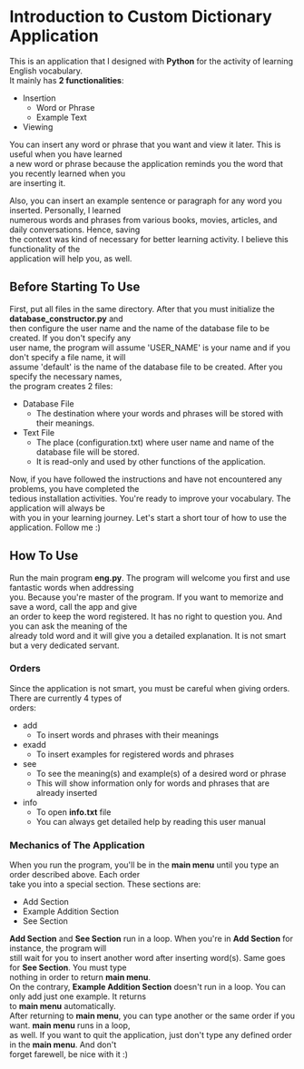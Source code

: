 # Introduction to Custom Dictionary Application
This is an application that I designed with **Python** for the activity of learning English vocabulary.   
It mainly has **2 functionalities**:  
- Insertion
  - Word or Phrase
  - Example Text
- Viewing  

You can insert any word or phrase that you want and view it later. This is useful when you have learned  
a new word or phrase because the application reminds you the word that you recently learned when you  
are inserting it.  

Also, you can insert an example sentence or paragraph for any word you inserted. Personally, I learned  
numerous words and phrases from various books, movies, articles, and daily conversations. Hence, saving  
the context was kind of necessary for better learning activity. I believe this functionality of the  
application will help you, as well.


## Before Starting To Use  
First, put all files in the same directory. After that you must initialize the **database_constructor.py** and  
then configure the user name and the name of the database file to be created. If you don't specify any  
user name, the program will assume 'USER_NAME' is your name and if you don't specify a file name, it will  
assume 'default' is the name of the database file to be created. After you specify the necessary names,  
the program creates 2 files:  
- Database File
  - The destination where your words and phrases will be stored with their meanings.
- Text File
  - The place (configuration.txt) where user name and name of the database file will be stored.
  - It is read-only and used by other functions of the application.
  
Now, if you have followed the instructions and have not encountered any problems, you have completed the   
tedious installation activities. You're ready to improve your vocabulary. The application will always be  
with you in your learning journey. Let's start a short tour of how to use the application. Follow me :)  
  
## How To Use  
Run the main program **eng.py**. The program will welcome you first and use fantastic words when addressing  
you. Because you're master of the program. If you want to memorize and save a word, call the app and give  
an order to keep the word registered. It has no right to question you. And you can ask the meaning of the  
already told word and it will give you a detailed explanation. It is not smart but a very dedicated servant.  

### Orders 
Since the application is not smart, you must be careful when giving orders. There are currently 4 types of  
orders:
- add
  - To insert words and phrases with their meanings
- exadd
  - To insert examples for registered words and phrases
- see
  - To see the meaning(s) and example(s) of a desired word or phrase
  - This will show information only for words and phrases that are already inserted 
- info
  - To open **info.txt** file
  - You can always get detailed help by reading this user manual 
  
### Mechanics of The Application
When you run the program, you'll be in the **main menu** until you type an order described above. Each order  
take you into a special section. These sections are:
- Add Section
- Example Addition Section
- See Section   

**Add Section** and **See Section** run in a loop. When you're in **Add Section** for instance, the program will  
still wait for you to insert another word after inserting word(s). Same goes for **See Section**. You must type  
nothing in order to return **main menu**.  
On the contrary, **Example Addition Section** doesn't run in a loop. You can only add just one example. It returns  
to **main menu** automatically.  
After returning to **main menu**, you can type another or the same order if you want. **main menu** runs in a loop,  
as well. If you want to quit the application, just don't type any defined order in the **main menu**. And don't  
forget farewell, be nice with it :) 
